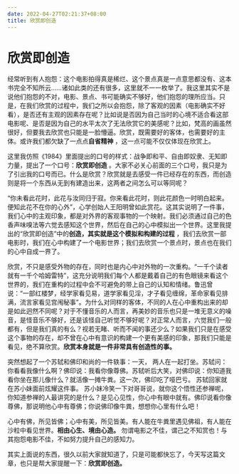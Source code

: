 ```yaml
---
date: 2022-04-27T02:21:37+08:00
title: 欣赏即创造
---
```


# 欣赏即创造

经常听到有人抱怨：这个电影拍得真是稀烂、这个景点真是一点意思都没有、这本书完全不知所云……诸如此类的还有很多，这里就不一一枚举了。我这里其实不是说他们抱怨的不对，电影、景点、书可能确实不够好，他们抱怨的理所应当。只是，在我们欣赏的过程中，我们之所以会抱怨，除了客观的因素（电影确实不好看），是否还有主观的因素存在呢？比如说是否因为自己当时的心境不适合看这部电影呢、是否是因为自己的水平太次了无法欣赏它的美感呢？比如，梵高的画虽然很好，但要我去欣赏也只能是一脸懵逼。欣赏，既需要好的客体，也需要好的主体。或许我们都欠缺了一点点**自省精神** ，这一点可能不仅仅体现在欣赏上。

这里我仿照《1984》里面提出的口号的样式：战争即和平、自由即奴隶、无知即力量，提出了一个口号：**欣赏即创造** 。大家不必关心前面的三个口号，我只是为了引出我的口号而已。什么是欣赏？欣赏就是去感受一件已经存在的东西，而创造则是将一个东西从无到有建造出来，这两者之间怎么可以等同呢？

“你未看此花时，此花与汝同归于寂。你来看此花时，则此花颜色一时明白起来。便知此花不在你的心外”，心学创始人王阳明曾如此赏花。这其实说明了一件事，我们心中的主观印象，都是对外界的客观事物的一个映射。我们必须通过自己的色香声味嗅法等六觉去感知这个世界，然后在自己的心中模拟出一个世界。这里我提出的“欣赏即创造”中的**创造，其实就是这个模拟和构建的过程** ，我们去欣赏一部电影时，我们在心中构建了一个电影世界；我们去欣赏一个景点时，景点也在我们的心中自成一界了。

欣赏，不只是感受外物的存在，同时也是内心中对外物的一次重构。“一千个读者就有一千个哈姆雷特”，这充分说明我们每个人都是戴着自己的有色眼镜来看这个世界的，我们在重构的过程中会不可避免的带上自己的认知和情绪。鲁迅曾说：“一部红楼梦，经学家看见易，道学家看见淫，才子看见缠绵，革命家看见排满，流言家看见宫闱秘事”。为什么对同样的客体，不同的人在心中重构出来的却是如此迥然不同呢？对于不懂音乐的人而言，再美妙的音乐也只是一堆无意义的噪音，是怪音乐不够好，还是该怪自己听觉不够好呢？对正常人而言，六觉我们一般都有，但是我们真的有么？视若无睹、听而不闻的事还少么？如果我们只是在感受这个事物的存在，却不曾在心中有意识的构建一个更有美感的印象，那我们只能是看见，绝不算欣赏。**欣赏本身就是一件非常具有创造性的事。** 

突然想起了一个苏轼和佛印和尚的一件轶事：一天， 两人在一起打坐。苏轼问：你看看我像什么啊？佛印说：我看你像尊佛。苏轼听后大笑，对佛印说：你知道我看你坐在那儿像什么？就活像一摊牛粪。这一次，佛印吃了哑巴亏。 苏轼回家就在苏小妹面前炫耀这件事。 苏小妹冷笑一下对哥哥说，就你这个悟性还参禅呢，你知道参禅的人最讲究的是什么？是见心见性，你心中有眼中就有。佛印说看你像尊佛，那说明他心中有尊佛；你说佛印像牛粪，想想你心里有什么吧！

心中有佛，所见皆佛；心中有美，所见皆美。有人能在牛粪里遇见佛祖，有人能在沙粒中看见世界。**相由心生、境由心造。** 勿谓电影之不佳，谓己之不知赏也！与其抱怨电影不佳，不如努力提升自己的感知力。

其实上面说的东西，很久以前大家就知道了，只是可能都快忘了，今天写这篇文章，也只是帮大家提醒一下：**欣赏即创造。**